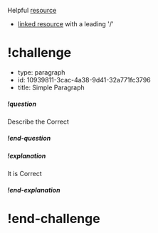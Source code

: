 Helpful [resource](./simple-resource.md)
* [linked resource](/simple-resource.md) with a leading '/'

# !challenge

* type: paragraph
* id: 10939811-3cac-4a38-9d41-32a771fc3796
* title: Simple Paragraph

##### !question
Describe the Correct
##### !end-question

##### !explanation
It is Correct
##### !end-explanation

# !end-challenge
